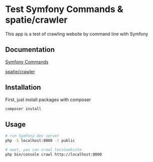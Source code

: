 # Test Symfony Commands & spatie/crawler

This app is a test of crawling website by command line with Symfony

## Documentation

[Symfony Commands](https://symfony.com/doc/current/console.html)

[spatie/crawler](https://github.com/spatie/crawler)

## Installation

First, just install packages with composer

```bash
composer install
```

## Usage

```bash
# run Symfony dev server
php -S localhost:8000 -t public

# next, you can crawl localwebsite
php bin/console crawl http://localhost:8000
```